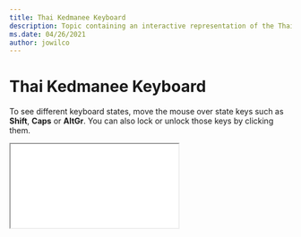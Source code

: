 ```yaml
--- 
title: Thai Kedmanee Keyboard 
description: Topic containing an interactive representation of the Thai Kedmanee Keyboard 
ms.date: 04/26/2021 
author: jowilco 
--- 
```

 
# Thai Kedmanee Keyboard 
 
To see different keyboard states, move the mouse over state keys such as **Shift**, **Caps** or **AltGr**. You can also lock or unlock those keys by clicking them. 
 
<iframe src="kbdth0.html"></iframe> 
